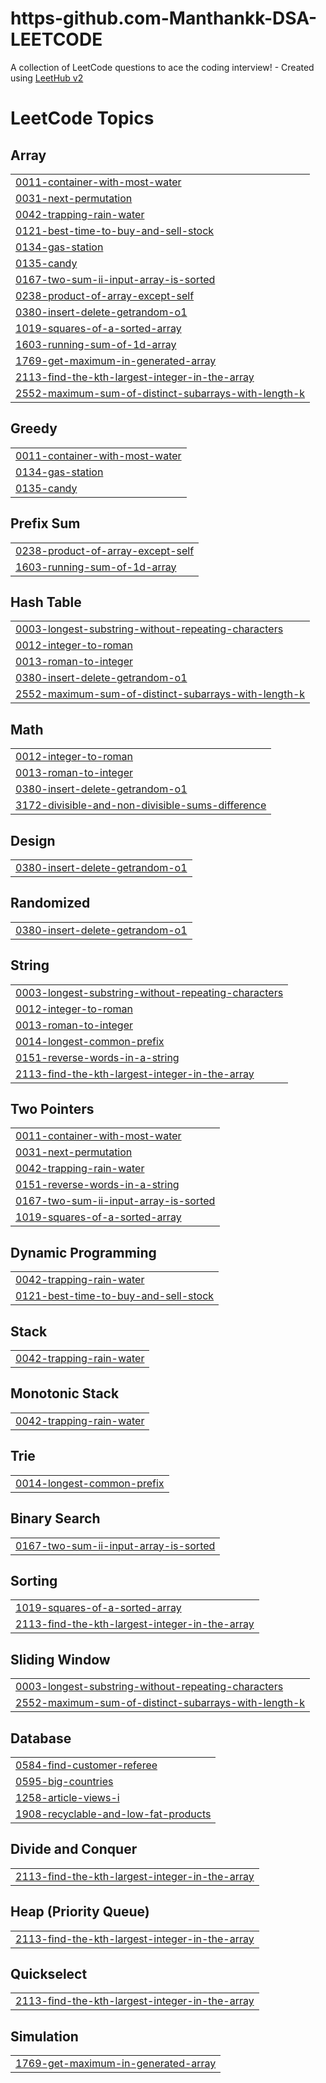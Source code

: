 # https-github.com-Manthankk-DSA-LEETCODE
A collection of LeetCode questions to ace the coding interview! - Created using [LeetHub v2](https://github.com/arunbhardwaj/LeetHub-2.0)

<!---LeetCode Topics Start-->
# LeetCode Topics
## Array
|  |
| ------- |
| [0011-container-with-most-water](https://github.com/Manthankk/https-github.com-Manthankk-DSA-LEETCODE/tree/master/0011-container-with-most-water) |
| [0031-next-permutation](https://github.com/Manthankk/https-github.com-Manthankk-DSA-LEETCODE/tree/master/0031-next-permutation) |
| [0042-trapping-rain-water](https://github.com/Manthankk/https-github.com-Manthankk-DSA-LEETCODE/tree/master/0042-trapping-rain-water) |
| [0121-best-time-to-buy-and-sell-stock](https://github.com/Manthankk/https-github.com-Manthankk-DSA-LEETCODE/tree/master/0121-best-time-to-buy-and-sell-stock) |
| [0134-gas-station](https://github.com/Manthankk/https-github.com-Manthankk-DSA-LEETCODE/tree/master/0134-gas-station) |
| [0135-candy](https://github.com/Manthankk/https-github.com-Manthankk-DSA-LEETCODE/tree/master/0135-candy) |
| [0167-two-sum-ii-input-array-is-sorted](https://github.com/Manthankk/https-github.com-Manthankk-DSA-LEETCODE/tree/master/0167-two-sum-ii-input-array-is-sorted) |
| [0238-product-of-array-except-self](https://github.com/Manthankk/https-github.com-Manthankk-DSA-LEETCODE/tree/master/0238-product-of-array-except-self) |
| [0380-insert-delete-getrandom-o1](https://github.com/Manthankk/https-github.com-Manthankk-DSA-LEETCODE/tree/master/0380-insert-delete-getrandom-o1) |
| [1019-squares-of-a-sorted-array](https://github.com/Manthankk/https-github.com-Manthankk-DSA-LEETCODE/tree/master/1019-squares-of-a-sorted-array) |
| [1603-running-sum-of-1d-array](https://github.com/Manthankk/https-github.com-Manthankk-DSA-LEETCODE/tree/master/1603-running-sum-of-1d-array) |
| [1769-get-maximum-in-generated-array](https://github.com/Manthankk/https-github.com-Manthankk-DSA-LEETCODE/tree/master/1769-get-maximum-in-generated-array) |
| [2113-find-the-kth-largest-integer-in-the-array](https://github.com/Manthankk/https-github.com-Manthankk-DSA-LEETCODE/tree/master/2113-find-the-kth-largest-integer-in-the-array) |
| [2552-maximum-sum-of-distinct-subarrays-with-length-k](https://github.com/Manthankk/https-github.com-Manthankk-DSA-LEETCODE/tree/master/2552-maximum-sum-of-distinct-subarrays-with-length-k) |
## Greedy
|  |
| ------- |
| [0011-container-with-most-water](https://github.com/Manthankk/https-github.com-Manthankk-DSA-LEETCODE/tree/master/0011-container-with-most-water) |
| [0134-gas-station](https://github.com/Manthankk/https-github.com-Manthankk-DSA-LEETCODE/tree/master/0134-gas-station) |
| [0135-candy](https://github.com/Manthankk/https-github.com-Manthankk-DSA-LEETCODE/tree/master/0135-candy) |
## Prefix Sum
|  |
| ------- |
| [0238-product-of-array-except-self](https://github.com/Manthankk/https-github.com-Manthankk-DSA-LEETCODE/tree/master/0238-product-of-array-except-self) |
| [1603-running-sum-of-1d-array](https://github.com/Manthankk/https-github.com-Manthankk-DSA-LEETCODE/tree/master/1603-running-sum-of-1d-array) |
## Hash Table
|  |
| ------- |
| [0003-longest-substring-without-repeating-characters](https://github.com/Manthankk/https-github.com-Manthankk-DSA-LEETCODE/tree/master/0003-longest-substring-without-repeating-characters) |
| [0012-integer-to-roman](https://github.com/Manthankk/https-github.com-Manthankk-DSA-LEETCODE/tree/master/0012-integer-to-roman) |
| [0013-roman-to-integer](https://github.com/Manthankk/https-github.com-Manthankk-DSA-LEETCODE/tree/master/0013-roman-to-integer) |
| [0380-insert-delete-getrandom-o1](https://github.com/Manthankk/https-github.com-Manthankk-DSA-LEETCODE/tree/master/0380-insert-delete-getrandom-o1) |
| [2552-maximum-sum-of-distinct-subarrays-with-length-k](https://github.com/Manthankk/https-github.com-Manthankk-DSA-LEETCODE/tree/master/2552-maximum-sum-of-distinct-subarrays-with-length-k) |
## Math
|  |
| ------- |
| [0012-integer-to-roman](https://github.com/Manthankk/https-github.com-Manthankk-DSA-LEETCODE/tree/master/0012-integer-to-roman) |
| [0013-roman-to-integer](https://github.com/Manthankk/https-github.com-Manthankk-DSA-LEETCODE/tree/master/0013-roman-to-integer) |
| [0380-insert-delete-getrandom-o1](https://github.com/Manthankk/https-github.com-Manthankk-DSA-LEETCODE/tree/master/0380-insert-delete-getrandom-o1) |
| [3172-divisible-and-non-divisible-sums-difference](https://github.com/Manthankk/https-github.com-Manthankk-DSA-LEETCODE/tree/master/3172-divisible-and-non-divisible-sums-difference) |
## Design
|  |
| ------- |
| [0380-insert-delete-getrandom-o1](https://github.com/Manthankk/https-github.com-Manthankk-DSA-LEETCODE/tree/master/0380-insert-delete-getrandom-o1) |
## Randomized
|  |
| ------- |
| [0380-insert-delete-getrandom-o1](https://github.com/Manthankk/https-github.com-Manthankk-DSA-LEETCODE/tree/master/0380-insert-delete-getrandom-o1) |
## String
|  |
| ------- |
| [0003-longest-substring-without-repeating-characters](https://github.com/Manthankk/https-github.com-Manthankk-DSA-LEETCODE/tree/master/0003-longest-substring-without-repeating-characters) |
| [0012-integer-to-roman](https://github.com/Manthankk/https-github.com-Manthankk-DSA-LEETCODE/tree/master/0012-integer-to-roman) |
| [0013-roman-to-integer](https://github.com/Manthankk/https-github.com-Manthankk-DSA-LEETCODE/tree/master/0013-roman-to-integer) |
| [0014-longest-common-prefix](https://github.com/Manthankk/https-github.com-Manthankk-DSA-LEETCODE/tree/master/0014-longest-common-prefix) |
| [0151-reverse-words-in-a-string](https://github.com/Manthankk/https-github.com-Manthankk-DSA-LEETCODE/tree/master/0151-reverse-words-in-a-string) |
| [2113-find-the-kth-largest-integer-in-the-array](https://github.com/Manthankk/https-github.com-Manthankk-DSA-LEETCODE/tree/master/2113-find-the-kth-largest-integer-in-the-array) |
## Two Pointers
|  |
| ------- |
| [0011-container-with-most-water](https://github.com/Manthankk/https-github.com-Manthankk-DSA-LEETCODE/tree/master/0011-container-with-most-water) |
| [0031-next-permutation](https://github.com/Manthankk/https-github.com-Manthankk-DSA-LEETCODE/tree/master/0031-next-permutation) |
| [0042-trapping-rain-water](https://github.com/Manthankk/https-github.com-Manthankk-DSA-LEETCODE/tree/master/0042-trapping-rain-water) |
| [0151-reverse-words-in-a-string](https://github.com/Manthankk/https-github.com-Manthankk-DSA-LEETCODE/tree/master/0151-reverse-words-in-a-string) |
| [0167-two-sum-ii-input-array-is-sorted](https://github.com/Manthankk/https-github.com-Manthankk-DSA-LEETCODE/tree/master/0167-two-sum-ii-input-array-is-sorted) |
| [1019-squares-of-a-sorted-array](https://github.com/Manthankk/https-github.com-Manthankk-DSA-LEETCODE/tree/master/1019-squares-of-a-sorted-array) |
## Dynamic Programming
|  |
| ------- |
| [0042-trapping-rain-water](https://github.com/Manthankk/https-github.com-Manthankk-DSA-LEETCODE/tree/master/0042-trapping-rain-water) |
| [0121-best-time-to-buy-and-sell-stock](https://github.com/Manthankk/https-github.com-Manthankk-DSA-LEETCODE/tree/master/0121-best-time-to-buy-and-sell-stock) |
## Stack
|  |
| ------- |
| [0042-trapping-rain-water](https://github.com/Manthankk/https-github.com-Manthankk-DSA-LEETCODE/tree/master/0042-trapping-rain-water) |
## Monotonic Stack
|  |
| ------- |
| [0042-trapping-rain-water](https://github.com/Manthankk/https-github.com-Manthankk-DSA-LEETCODE/tree/master/0042-trapping-rain-water) |
## Trie
|  |
| ------- |
| [0014-longest-common-prefix](https://github.com/Manthankk/https-github.com-Manthankk-DSA-LEETCODE/tree/master/0014-longest-common-prefix) |
## Binary Search
|  |
| ------- |
| [0167-two-sum-ii-input-array-is-sorted](https://github.com/Manthankk/https-github.com-Manthankk-DSA-LEETCODE/tree/master/0167-two-sum-ii-input-array-is-sorted) |
## Sorting
|  |
| ------- |
| [1019-squares-of-a-sorted-array](https://github.com/Manthankk/https-github.com-Manthankk-DSA-LEETCODE/tree/master/1019-squares-of-a-sorted-array) |
| [2113-find-the-kth-largest-integer-in-the-array](https://github.com/Manthankk/https-github.com-Manthankk-DSA-LEETCODE/tree/master/2113-find-the-kth-largest-integer-in-the-array) |
## Sliding Window
|  |
| ------- |
| [0003-longest-substring-without-repeating-characters](https://github.com/Manthankk/https-github.com-Manthankk-DSA-LEETCODE/tree/master/0003-longest-substring-without-repeating-characters) |
| [2552-maximum-sum-of-distinct-subarrays-with-length-k](https://github.com/Manthankk/https-github.com-Manthankk-DSA-LEETCODE/tree/master/2552-maximum-sum-of-distinct-subarrays-with-length-k) |
## Database
|  |
| ------- |
| [0584-find-customer-referee](https://github.com/Manthankk/https-github.com-Manthankk-DSA-LEETCODE/tree/master/0584-find-customer-referee) |
| [0595-big-countries](https://github.com/Manthankk/https-github.com-Manthankk-DSA-LEETCODE/tree/master/0595-big-countries) |
| [1258-article-views-i](https://github.com/Manthankk/https-github.com-Manthankk-DSA-LEETCODE/tree/master/1258-article-views-i) |
| [1908-recyclable-and-low-fat-products](https://github.com/Manthankk/https-github.com-Manthankk-DSA-LEETCODE/tree/master/1908-recyclable-and-low-fat-products) |
## Divide and Conquer
|  |
| ------- |
| [2113-find-the-kth-largest-integer-in-the-array](https://github.com/Manthankk/https-github.com-Manthankk-DSA-LEETCODE/tree/master/2113-find-the-kth-largest-integer-in-the-array) |
## Heap (Priority Queue)
|  |
| ------- |
| [2113-find-the-kth-largest-integer-in-the-array](https://github.com/Manthankk/https-github.com-Manthankk-DSA-LEETCODE/tree/master/2113-find-the-kth-largest-integer-in-the-array) |
## Quickselect
|  |
| ------- |
| [2113-find-the-kth-largest-integer-in-the-array](https://github.com/Manthankk/https-github.com-Manthankk-DSA-LEETCODE/tree/master/2113-find-the-kth-largest-integer-in-the-array) |
## Simulation
|  |
| ------- |
| [1769-get-maximum-in-generated-array](https://github.com/Manthankk/https-github.com-Manthankk-DSA-LEETCODE/tree/master/1769-get-maximum-in-generated-array) |
<!---LeetCode Topics End-->